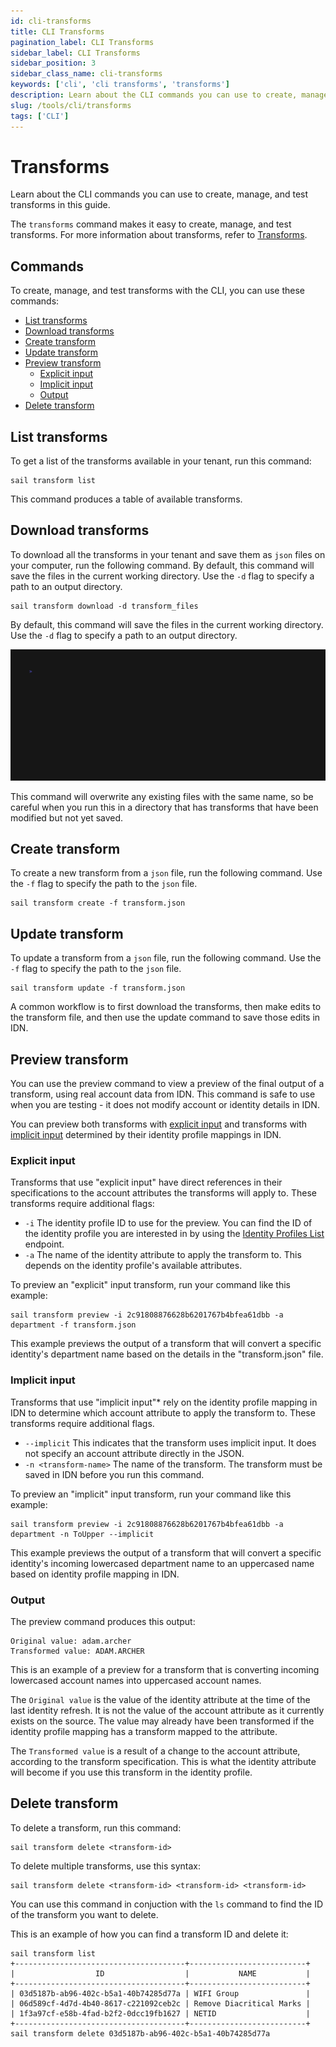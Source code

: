```yaml
---
id: cli-transforms
title: CLI Transforms
pagination_label: CLI Transforms
sidebar_label: CLI Transforms
sidebar_position: 3
sidebar_class_name: cli-transforms
keywords: ['cli', 'cli transforms', 'transforms']
description: Learn about the CLI commands you can use to create, manage, and test transforms in this guide. 
slug: /tools/cli/transforms
tags: ['CLI']
---
```


# Transforms

Learn about the CLI commands you can use to create, manage, and test transforms in this guide. 

The `transforms` command makes it easy to create, manage, and test transforms. For more information about transforms, refer to [Transforms](https://developer.sailpoint.com/idn/docs/transforms). 

## Commands

To create, manage, and test transforms with the CLI, you can use these commands: 

- [List transforms](#list-transforms)
- [Download transforms](#download-transforms)
- [Create transform](#create-transform)
- [Update transform](#update-transform)
- [Preview transform](#preview-transform)
  - [Explicit input](#explicit-input)
  - [Implicit input](#implicit-input)
  - [Output](#output)
- [Delete transform](#delete-transform)

## List transforms

To get a list of the transforms available in your tenant, run this command: 

```shell
sail transform list
```

This command produces a table of available transforms. 

## Download transforms

To download all the transforms in your tenant and save them as `json` files on your computer, run the following command. By default, this command will save the files in the current working directory. Use the `-d` flag to specify a path to an output directory.

```shell
sail transform download -d transform_files
```

By default, this command will save the files in the current working directory. Use the `-d` flag to specify a path to an output directory.

![Transform Download](/products/idn/tools/cli/assets/img/vhs/transform-download.gif)

This command will overwrite any existing files with the same name, so be careful when you run this in a directory that has transforms that have been modified but not yet saved. 

## Create transform

To create a new transform from a `json` file, run the following command. Use the `-f` flag to specify the path to the `json` file.

```shell
sail transform create -f transform.json
```

## Update transform

To update a transform from a `json` file, run the following command. Use the `-f` flag to specify the path to the `json` file.

```shell
sail transform update -f transform.json
```

A common workflow is to first download the transforms, then make edits to the transform file, and then use the update command to save those edits in IDN.

## Preview transform

You can use the preview command to view a preview of the final output of a transform, using real account data from IDN. This command is safe to use when you are testing - it does not modify account or identity details in IDN. 

You can preview both transforms with [explicit input](#explicit-input) and transforms with [implicit input](#implicit-input) determined by their identity profile mappings in IDN. 

### Explicit input

Transforms that use "explicit input" have direct references in their specifications to the account attributes the transforms will apply to. These transforms require additional flags: 

- `-i` The identity profile ID to use for the preview. You can find the ID of the identity profile you are interested in by using the [Identity Profiles List](https://developer.sailpoint.com/idn/api/v3/list-identity-profiles) endpoint.
- `-a` The name of the identity attribute to apply the transform to. This depends on the identity profile's available attributes.

To preview an "explicit" input transform, run your command like this example: 

```shell
sail transform preview -i 2c91808876628b6201767b4bfea61dbb -a department -f transform.json
```

This example previews the output of a transform that will convert a specific identity's department name based on the details in the "transform.json" file. 

### Implicit input

Transforms that use "implicit input"* rely on the identity profile mapping in IDN to determine which account attribute to apply the transform to. These transforms require additional flags.

- `--implicit` This indicates that the transform uses implicit input. It does not specify an account attribute directly in the JSON.
- `-n <transform-name>` The name of the transform. The transform must be saved in IDN before you run this command.

To preview an "implicit" input transform, run your command like this example: 

```shell
sail transform preview -i 2c91808876628b6201767b4bfea61dbb -a department -n ToUpper --implicit
```

This example previews the output of a transform that will convert a specific identity's incoming lowercased department name to an uppercased name based on identity profile mapping in IDN. 

### Output

The preview command produces this output: 

```shell
Original value: adam.archer
Transformed value: ADAM.ARCHER
```

This is an example of a preview for a transform that is converting incoming lowercased account names into uppercased account names. 

The `Original value` is the value of the identity attribute at the time of the last identity refresh. It is not the value of the account attribute as it currently exists on the source. The value may already have been transformed if the identity profile mapping has a transform mapped to the attribute.

The `Transformed value` is a result of a change to the account attribute, according to the transform specification. This is what the identity attribute will become if you use this transform in the identity profile.

## Delete transform

To delete a transform, run this command:

```shell
sail transform delete <transform-id>
```

To delete multiple transforms, use this syntax:

```shell
sail transform delete <transform-id> <transform-id> <transform-id>
```

You can use this command in conjuction with the `ls` command to find the ID of the transform you want to delete. 

This is an example of how you can find a transform ID and delete it: 

```shell
sail transform list
+--------------------------------------+--------------------------+
|                  ID                  |           NAME           |
+--------------------------------------+--------------------------+
| 03d5187b-ab96-402c-b5a1-40b74285d77a | WIFI Group               |
| 06d589cf-4d7d-4b40-8617-c221092ceb2c | Remove Diacritical Marks |
| 1f3a97cf-e58b-4fad-b2f2-0dcc19fb1627 | NETID                    |
+--------------------------------------+--------------------------+
sail transform delete 03d5187b-ab96-402c-b5a1-40b74285d77a
```